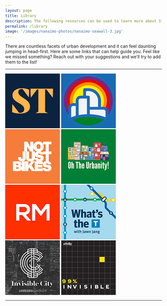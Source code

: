 ```yaml
---
layout: page
title: Library
description: The following resources can be used to learn more about Strong Towns. There are countless solid books, YouTube content creators, and podcasters who can help you learn about sustainable urban planning. Here are some of our favourites!
permalink: /library
image: '/images/nanaimo-photos/nanaimo-seawall-3.jpg'
---
```


There are countless facets of urban development and it can feel daunting jumping in head-first. Here are some links that can help guide you. Feel like we missed something? Reach out with your suggestions and we’ll try to add them to the list!

***

<div class="gallery-box">
  <div class="gallery">
    <a target="_blank" href="https://www.youtube.com/@strongtowns"><img src="/images/library/strong-towns.jpg" loading="lazy"></a>
    <a target="_blank" href="https://www.youtube.com/@CityBeautiful"><img src="/images/library/city-beautiful.jpg" loading="lazy"></a>
    <a target="_blank" href="https://www.youtube.com/@NotJustBikes"><img src="/images/library/njb.jpg" loading="lazy"></a>
    <a target="_blank" href="https://www.youtube.com/@OhTheUrbanity"><img src="/images/library/oh-the-urbanity.jpg" loading="lazy"></a>
    <a target="_blank" href="https://www.youtube.com/@RMTransit"><img src="/images/library/rm-transit.jpg" loading="lazy"></a>
    <a target="_blank" href="https://pca.st/3a9lft8z"><img src="/images/library/whats-the-t.jpg" loading="lazy"></a>
    <a target="_blank" href="https://pca.st/OVMO"><img src="/images/library/invisible-city.jpg" loading="lazy"></a>
    <a target="_blank" href="https://pca.st/99invisible"><img src="/images/library/99pi.jpg" loading="lazy"></a>
  </div>
  <!-- <em>Various Relevant Urbanist YouTubers</em> -->
</div>

***